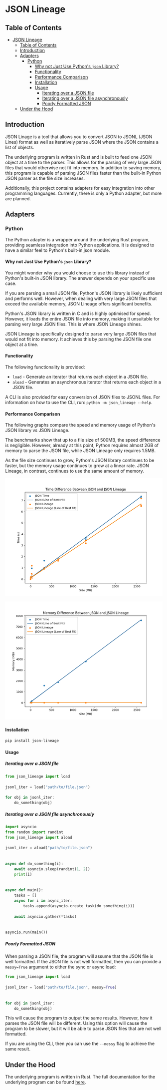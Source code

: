 # JSON Lineage

## Table of Contents
- [JSON Lineage](#json-lineage)
  - [Table of Contents](#table-of-contents)
  - [Introduction](#introduction)
  - [Adapters](#adapters)
    - [Python](#python)
      - [Why not Just Use Python's `json` Library?](#why-not-just-use-pythons-json-library)
      - [Functionality](#functionality)
      - [Performance Comparison](#performance-comparison)
      - [Installation](#installation)
      - [Usage](#usage)
        - [Iterating over a JSON file](#iterating-over-a-json-file)
        - [Iterating over a JSON file asynchronously](#iterating-over-a-json-file-asynchronously)
        - [Poorly Formatted JSON](#poorly-formatted-json)
  - [Under the Hood](#under-the-hood)


## Introduction

JSON Linage is a tool that allows you to convert JSON to JSONL (JSON Lines) format as well as iteratively parse JSON where the JSON contains a list of objects.

The underlying program is written in Rust and is built to feed one JSON object at a time to the parser. This allows for the parsing of very large JSON files that would otherwise not fit into memory. In addition to saving memory, this program is capable of parsing JSON files faster than the built-in Python JSON parser as the file size increases.

Additionally, this project contains adapters for easy integration into other programming languages. Currently, there is only a Python adapter, but more are planned.

## Adapters

### Python

The Python adapter is a wrapper around the underlying Rust program, providing seamless integration into Python applications. It is designed to have a similar feel to Python's built-in json module.

#### Why not Just Use Python's `json` Library?

You might wonder why you would choose to use this library instead of Python's built-in JSON library. The answer depends on your specific use case.

If you are parsing a small JSON file, Python's JSON library is likely sufficient and performs well. However, when dealing with very large JSON files that exceed the available memory, JSON Lineage offers significant benefits.

Python's JSON library is written in C and is highly optimised for speed. However, it loads the entire JSON file into memory, making it unsuitable for parsing very large JSON files. This is where JSON Lineage shines.

JSON Lineage is specifically designed to parse very large JSON files that would not fit into memory. It achieves this by parsing the JSON file one object at a time.

#### Functionality

The following functionality is provided:

* `load` - Generate an iterator that returns each object in a JSON file.
* `aload` - Generates an asynchronous iterator that returns each object in a JSON file.

A CLI is also provided for easy conversion of JSON files to JSONL files.
For information on how to use the CLI, run: `python -m json_lineage --help`.

#### Performance Comparison

The following graphs compare the speed and memory usage of Python's JSON library vs JSON Lineage.

The benchmarks show that up to a file size of 500MB, the speed difference is negligible. However, already at this point, Python requires almost 2GB of memory to parse the JSON file, while JSON Lineage only requires 1.5MB.

As the file size continues to grow, Python's JSON library continues to be faster, but the memory usage continues to grow at a linear rate. JSON Lineage, in contrast, continues to use the same amount of memory.


![Benchmark of difference in time as file size grows](https://github.com/Salaah01/json-lineage/raw/master/docs/benchmark/time_diff_chart.png)

![Benchmark of difference in memory as file size grows](https://github.com/Salaah01/json-lineage/raw/master/docs/benchmark/mem_diff_chart.png)

#### Installation

```bash
pip install json-lineage
```

#### Usage

##### Iterating over a JSON file

```python
from json_lineage import load

jsonl_iter = load("path/to/file.json")

for obj in jsonl_iter:
    do_something(obj)
```

##### Iterating over a JSON file asynchronously

```python
import asyncio
from random import randint
from json_lineage import aload

jsonl_iter = aload("path/to/file.json")


async def do_something(i):
    await asyncio.sleep(randint(1, 2))
    print(i)


async def main():
    tasks = []
    async for i in async_iter:
        tasks.append(asyncio.create_task(do_something(i)))
    
    await asyncio.gather(*tasks)


asyncio.run(main())
```

##### Poorly Formatted JSON

When parsing a JSON file, the program will assume that the JSON file is well formatted. If the JSON file is not well formatted, then you can provide a `messy=True` argument to either the sync or async load:

```python
from json_lineage import load

jsonl_iter = load("path/to/file.json", messy=True)


for obj in jsonl_iter:
    do_something(obj)
```

This will cause the program to output the same results. However, how it parses the JSON file will be different. Using this option will cause the program to be slower, but it will be able to parse JSON files that are not well formatted.

If you are using the CLI, then you can use the `--messy` flag to achieve the same result.

## Under the Hood

The underlying program is written in Rust. The full documentation for the underlying program can be found [here](https://salaah01.github.io/json-lineage/docs/cargo/jsonl_converter/index.html).
